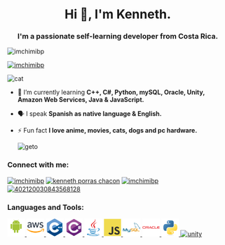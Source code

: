 <h1 align="center">Hi 👋, I'm Kenneth.</h1>
<h3 align="center">I'm a passionate self-learning developer from Costa Rica.</h3>

<p align="left"> <img src="https://komarev.com/ghpvc/?username=imchimibp&label=Profile%20views&color=68098b&style=plastic" alt="imchimibp" /> </p>

<p align="left"> <a href="https://twitter.com/chimichurri420" target="blank"><img src="https://img.shields.io/twitter/follow/imchimibp?logo=twitter&style=for-the-badge" alt="imchimibp" /></a> </p>

![cat](https://github.com/user-attachments/assets/f1f8ee63-ca1c-4ec1-9c17-ea960b230bd2)


- 🌱 I’m currently learning **C++, C#, Python, mySQL, Oracle, Unity, Amazon Web Services, Java & JavaScript.**

- 🗣️ I speak **Spanish as native language & English.**

- ⚡ Fun fact **I love anime, movies, cats, dogs and pc hardware.**

  ![geto](https://github.com/user-attachments/assets/491de2eb-f0e3-4c4b-b482-15309c45c913)

<h3 align="left">Connect with me:</h3>
<p align="left">
<a href="https://twitter.com/chimichurri420" target="blank"><img align="center" src="https://raw.githubusercontent.com/rahuldkjain/github-profile-readme-generator/master/src/images/icons/Social/twitter.svg" alt="imchimibp" height="30" width="40" /></a>
<a href="https://linkedin.com/in/kenneth-porras-chacon" target="blank"><img align="center" src="https://raw.githubusercontent.com/rahuldkjain/github-profile-readme-generator/master/src/images/icons/Social/linked-in-alt.svg" alt="kenneth porras chacon" height="30" width="40" /></a>
<a href="https://instagram.com/imchimibp" target="blank"><img align="center" src="https://raw.githubusercontent.com/rahuldkjain/github-profile-readme-generator/master/src/images/icons/Social/instagram.svg" alt="imchimibp" height="30" width="40" /></a>
<a href="(https://discord.gg/zWhvGrmhnN)" target="blank"><img align="center" src="https://raw.githubusercontent.com/rahuldkjain/github-profile-readme-generator/master/src/images/icons/Social/discord.svg" alt="402120030843568128" height="30" width="40" /></a>
</p>

<h3 align="left">Languages and Tools:</h3>
<p align="left"> <a href="https://developer.android.com" target="_blank" rel="noreferrer"> <img src="https://raw.githubusercontent.com/devicons/devicon/master/icons/android/android-original-wordmark.svg" alt="android" width="40" height="40"/> </a> <a href="https://aws.amazon.com" target="_blank" rel="noreferrer"> <img src="https://raw.githubusercontent.com/devicons/devicon/master/icons/amazonwebservices/amazonwebservices-original-wordmark.svg" alt="aws" width="40" height="40"/> </a> <a href="https://www.w3schools.com/cpp/" target="_blank" rel="noreferrer"> <img src="https://raw.githubusercontent.com/devicons/devicon/master/icons/cplusplus/cplusplus-original.svg" alt="cplusplus" width="40" height="40"/> </a> <a href="https://www.w3schools.com/cs/" target="_blank" rel="noreferrer"> <img src="https://raw.githubusercontent.com/devicons/devicon/master/icons/csharp/csharp-original.svg" alt="csharp" width="40" height="40"/> </a> <a href="https://www.java.com" target="_blank" rel="noreferrer"> <img src="https://raw.githubusercontent.com/devicons/devicon/master/icons/java/java-original.svg" alt="java" width="40" height="40"/> </a> <a href="https://developer.mozilla.org/en-US/docs/Web/JavaScript" target="_blank" rel="noreferrer"> <img src="https://raw.githubusercontent.com/devicons/devicon/master/icons/javascript/javascript-original.svg" alt="javascript" width="40" height="40"/> </a> <a href="https://www.mysql.com/" target="_blank" rel="noreferrer"> <img src="https://raw.githubusercontent.com/devicons/devicon/master/icons/mysql/mysql-original-wordmark.svg" alt="mysql" width="40" height="40"/> </a> <a href="https://www.oracle.com/" target="_blank" rel="noreferrer"> <img src="https://raw.githubusercontent.com/devicons/devicon/master/icons/oracle/oracle-original.svg" alt="oracle" width="40" height="40"/> </a> <a href="https://www.python.org" target="_blank" rel="noreferrer"> <img src="https://raw.githubusercontent.com/devicons/devicon/master/icons/python/python-original.svg" alt="python" width="40" height="40"/> </a> <a href="https://unity.com/" target="_blank" rel="noreferrer"> <img src="https://www.vectorlogo.zone/logos/unity3d/unity3d-icon.svg" alt="unity" width="40" height="40"/> </a> </p>
